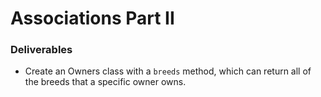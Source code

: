 # Associations Part II

### Deliverables
* Create an Owners class with a `breeds` method, which can return all of the breeds that a specific owner owns.